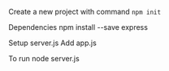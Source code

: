 Create a new project with command
`npm init`

Dependencies
npm install --save express

Setup server.js
Add app.js

To run
node server.js
